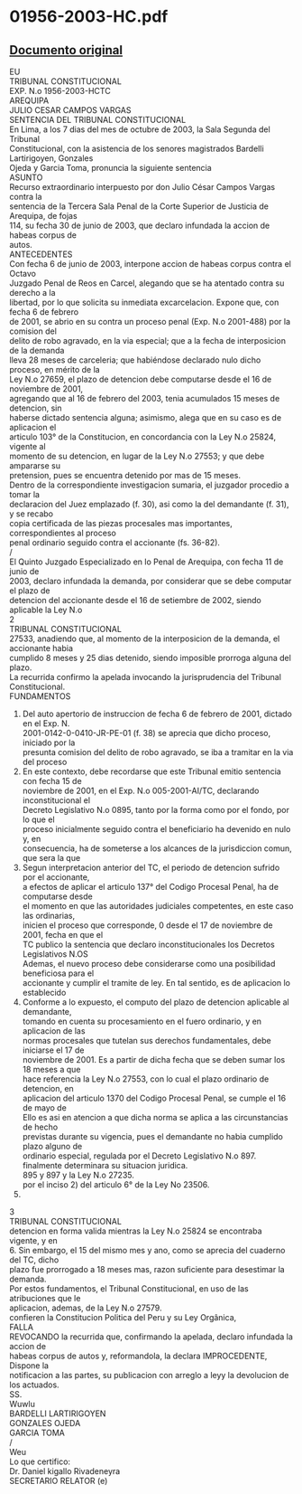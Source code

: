
01956-2003-HC.pdf
=================
  
[Documento original](https://tc.gob.pe/jurisprudencia/2004/01956-2003-HC.pdf)  
---  
EU  
TRIBUNAL CONSTITUCIONAL  
EXP. N.o 1956-2003-HCTC  
AREQUIPA  
JULIO CESAR CAMPOS VARGAS  
SENTENCIA DEL TRIBUNAL CONSTITUCIONAL  
En Lima, a los 7 dias del mes de octubre de 2003, la Sala Segunda del Tribunal  
Constitucional, con la asistencia de los senores magistrados Bardelli Lartirigoyen, Gonzales  
Ojeda y Garcia Toma, pronuncia la siguiente sentencia  
ASUNTO  
Recurso extraordinario interpuesto por don Julio César Campos Vargas contra la  
sentencia de la Tercera Sala Penal de la Corte Superior de Justicia de Arequipa, de fojas  
114, su fecha 30 de junio de 2003, que declaro infundada la accion de habeas corpus de  
autos.  
ANTECEDENTES  
Con fecha 6 de junio de 2003, interpone accion de habeas corpus contra el Octavo  
Juzgado Penal de Reos en Carcel, alegando que se ha atentado contra su derecho a la  
libertad, por lo que solicita su inmediata excarcelacion. Expone que, con fecha 6 de febrero  
de 2001, se abrio en su contra un proceso penal (Exp. N.o 2001-488) por la comision del  
delito de robo agravado, en la via especial; que a la fecha de interposicion de la demanda  
lleva 28 meses de carceleria; que habiéndose declarado nulo dicho proceso, en mérito de la  
Ley N.o 27659, el plazo de detencion debe computarse desde el 16 de noviembre de 2001,  
agregando que al 16 de febrero del 2003, tenia acumulados 15 meses de detencion, sin  
haberse dictado sentencia alguna; asimismo, alega que en su caso es de aplicacion el  
articulo 103° de la Constitucion, en concordancia con la Ley N.o 25824, vigente al  
momento de su detencion, en lugar de la Ley N.o 27553; y que debe ampararse su  
pretension, pues se encuentra detenido por mas de 15 meses.  
Dentro de la correspondiente investigacion sumaria, el juzgador procedio a tomar la  
declaracion del Juez emplazado (f. 30), asi como la del demandante (f. 31), y se recabo  
copia certificada de las piezas procesales mas importantes, correspondientes al proceso  
penal ordinario seguido contra el accionante (fs. 36-82).  
/  
El Quinto Juzgado Especializado en lo Penal de Arequipa, con fecha 11 de junio de  
2003, declaro infundada la demanda, por considerar que se debe computar el plazo de  
detencion del accionante desde el 16 de setiembre de 2002, siendo aplicable la Ley N.o  
2  
TRIBUNAL CONSTITUCIONAL  
27533, anadiendo que, al momento de la interposicion de la demanda, el accionante habia  
cumplido 8 meses y 25 dias detenido, siendo imposible prorroga alguna del plazo.  
La recurrida confirmo la apelada invocando la jurisprudencia del Tribunal  
Constitucional.  
FUNDAMENTOS  
1. Del auto apertorio de instruccion de fecha 6 de febrero de 2001, dictado en el Exp. N.  
2001-0142-0-0410-JR-PE-01 (f. 38) se aprecia que dicho proceso, iniciado por la  
presunta comision del delito de robo agravado, se iba a tramitar en la via del proceso  
2. En este contexto, debe recordarse que este Tribunal emitio sentencia con fecha 15 de  
noviembre de 2001, en el Exp. N.o 005-2001-AI/TC, declarando inconstitucional el  
Decreto Legislativo N.o 0895, tanto por la forma como por el fondo, por lo que el  
proceso inicialmente seguido contra el beneficiario ha devenido en nulo y, en  
consecuencia, ha de someterse a los alcances de la jurisdiccion comun, que sera la que  
3. Segun interpretacion anterior del TC, el periodo de detencion sufrido por el accionante,  
a efectos de aplicar el articulo 137° del Codigo Procesal Penal, ha de computarse desde  
el momento en que las autoridades judiciales competentes, en este caso las ordinarias,  
inicien el proceso que corresponde, 0 desde el 17 de noviembre de 2001, fecha en que el  
TC publico la sentencia que declaro inconstitucionales los Decretos Legislativos N.OS  
Ademas, el nuevo proceso debe considerarse como una posibilidad beneficiosa para el  
accionante y cumplir el tramite de ley. En tal sentido, es de aplicacion lo establecido  
4. Conforme a lo expuesto, el computo del plazo de detencion aplicable al demandante,  
tomando en cuenta su procesamiento en el fuero ordinario, y en aplicacion de las  
normas procesales que tutelan sus derechos fundamentales, debe iniciarse el 17 de  
noviembre de 2001. Es a partir de dicha fecha que se deben sumar los 18 meses a que  
hace referencia la Ley N.o 27553, con lo cual el plazo ordinario de detencion, en  
aplicacion del articulo 1370 del Codigo Procesal Penal, se cumple el 16 de mayo de  
Ello es asi en atencion a que dicha norma se aplica a las circunstancias de hecho  
previstas durante su vigencia, pues el demandante no habia cumplido plazo alguno de  
ordinario especial, regulada por el Decreto Legislativo N.o 897.  
finalmente determinara su situacion juridica.  
895 y 897 y la Ley N.o 27235.  
por el inciso 2) del articulo 6° de la Ley No 23506.  
2003.  
3  
TRIBUNAL CONSTITUCIONAL  
detencion en forma valida mientras la Ley N.o 25824 se encontraba vigente, y en  
6. Sin embargo, el 15 del mismo mes y ano, como se aprecia del cuaderno del TC, dicho  
plazo fue prorrogado a 18 meses mas, razon suficiente para desestimar la demanda.  
Por estos fundamentos, el Tribunal Constitucional, en uso de las atribuciones que le  
aplicacion, ademas, de la Ley N.o 27579.  
confieren la Constitucion Politica del Peru y su Ley Orgânica,  
FALLA  
REVOCANDO la recurrida que, confirmando la apelada, declaro infundada la accion de  
habeas corpus de autos y, reformandola, la declara IMPROCEDENTE, Dispone la  
notificacion a las partes, su publicacion con arreglo a leyy la devolucion de los actuados.  
SS.  
Wuwlu  
BARDELLI LARTIRIGOYEN  
GONZALES OJEDA  
GARCIA TOMA  
/  
Weu  
Lo que certifico:  
Dr. Daniel kigallo Rivadeneyra  
SECRETARIO RELATOR (e)